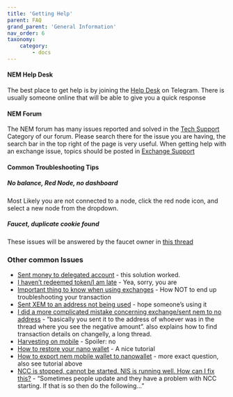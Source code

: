 ```yaml
---
title: 'Getting Help'
parent: FAQ
grand_parent: 'General Information'
nav_order: 6
taxonomy:
    category:
        - docs
---
```


#### NEM Help Desk

The best place to get help is by joining the [Help Desk](https://t.me/nemhelpdesk) on Telegram. There is usually someone online that will be able to give you a quick response

#### NEM Forum

The NEM forum has many issues reported and solved in the [Tech Support](https://web.archive.org/web/20210814074405/https://forum.nem.io/c/tech-support) Category of our forum. Please search there for the issue you are having, the search bar in the top right of the page is very useful. When getting help with an exchange issue, topics should be posted in [Exchange Support](https://web.archive.org/web/20210814074405/https://forum.nem.io/t/exchange-support-lost-xem-at-an-exchange-post-here/6550)

#### Common Troubleshooting Tips

##### No balance, Red Node, no dashboard

Most Likely you are not connected to a node, click the red node icon, and select a new node from the dropdown.

#####  Faucet, duplicate cookie found

These issues will be answered by the faucet owner in [this thread](https://web.archive.org/web/20210814074405/https://forum.nem.io/t/nem-mainnet-faucet-open/3318)

### Other common Issues

* [Sent money to delegated account](https://web.archive.org/web/20210814074405/https://forum.nem.io/t/entered-wrong-address/5872/4) - this solution worked.
* [I haven’t redeemed token/I am late](https://web.archive.org/web/20210814074405/https://forum.nem.io/t/finally-redeemed-my-stake-but-have-0-xem/2287/26) - Yea, sorry, you are
* [Important thing to know when using exchanges](https://web.archive.org/web/20210814074405/https://forum.nem.io/t/attach-the-message-if-sending-xem-to-an-exchange-poloniex-changelly-etc/4162) - How NOT to end up troubleshooting your transaction
* [Sent XEM to an address not being used](https://web.archive.org/web/20210814074405/https://forum.nem.io/t/sent-nem-to-an-address-not-being-used/5832) - hope someone’s using it
* [I did a more complicated mistake concerning exchange/sent nem to no address](https://web.archive.org/web/20210814074405/https://forum.nem.io/t/where-did-my-nem-go/4524/35) - “basically you sent it to the address of whoever was in the thread where you see the negative amount”. also explains how to find transaction details on changelly, a long thread.
* [Harvesting on mobile](https://web.archive.org/web/20210814074405/https://forum.nem.io/t/explanation-of-harvesting-and-help-with-delegated-harvesting/3251/2) - Spoiler: no
* [How to restore your nano wallet](https://web.archive.org/web/20210814074405/https://forum.nem.io/t/how-to-restore-your-nem-nanowallet/5515) - A nice tutorial
* [How to export nem mobile wallet to nanowallet](https://web.archive.org/web/20210814074405/https://forum.nem.io/t/how-to-export-nem-mobile-wallet-to-nem-nanowallet/6108) - more exact question, also see tutorial above
* [NCC is stopped, cannot be started. NIS is running well. How can I fix this?](https://web.archive.org/web/20210814074405/https://forum.nem.io/t/ncc-is-stopped-cannot-be-started-nis-is-running-well-how-can-i-fix-this/3114/2) - “Sometimes people update and they have a problem with NCC starting. If that is so then do the following…”